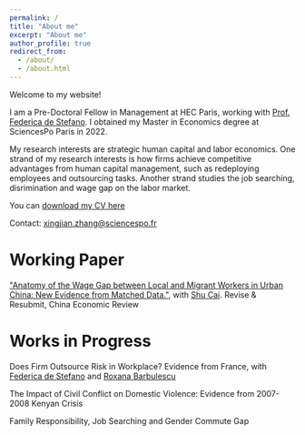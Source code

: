 ```yaml
---
permalink: /
title: "About me"
excerpt: "About me"
author_profile: true
redirect_from: 
  - /about/
  - /about.html
---
```


Welcome to my website!

I am a Pre-Doctoral Fellow in Management at HEC Paris, working with [Prof. Federica de Stefano](https://www.hec.edu/en/faculty-research/faculty-directory/faculty-member/destefano-federica). I obtained my Master in Economics degree at SciencesPo Paris in 2022. 

My research interests are strategic human capital and labor economics. One strand of my research interests is how firms achieve competitive advantages from human capital management, such as redeploying employees and outsourcing tasks. Another strand studies the job searching, disrimination and wage gap on the labor market.

You can [download my CV here](http://xingjianecon.github.io/files/CV_XingjianZhang.pdf)

Contact: <xingjian.zhang@sciencespo.fr>

# Working Paper
["Anatomy of the Wage Gap between Local and Migrant Workers in Urban China: New Evidence from Matched Data."](https://papers.ssrn.com/sol3/papers.cfm?abstract_id=3933758), with [Shu Cai](http://www.caishu.org/). Revise & Resubmit, China Economic Review

# Works in Progress

Does Firm Outsource Risk in Workplace? Evidence from France, with [Federica de Stefano](https://www.hec.edu/en/faculty-research/faculty-directory/faculty-member/destefano-federica) and [Roxana Barbulescu](https://www.hec.edu/en/faculty-research/faculty-directory/faculty-member/barbulescu-roxana)

The Impact of Civil Conflict on Domestic Violence: Evidence from 2007-2008 Kenyan Crisis

Family Responsibility, Job Searching and Gender Commute Gap

